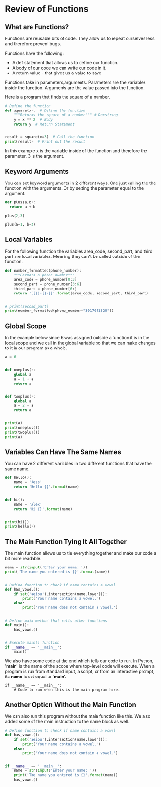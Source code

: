 # Review of Functions

## What are Functions?
Functions are reusable bits of code. They allow us to repeat ourselves less and therefore prevent bugs.

Functions have the following:
- A def statement that allows us to define our function.
- A body of our code we can write our code in it.
- A return value - that gives us a value to save

Functions take in parameters/arguments. Parameters are the variables inside the function. Arguments are the value passed into the function.

Here is a program that finds the square of a number.
```python
# Define the function
def square(x):  # Define the function
    """Returns the square of a number""" # Docstring
    y = x ** 2  # Body
    return y  # Return Statement


result = square(x=3)  # Call the function
print(result)  # Print out the result
````
In this example x is the variable inside of the function and therefore the parameter. 3 is the argument.

## Keyword Arguments
You can set keyword arguments in 2 different ways. One just calling the the function with the arguments. Or by setting the parameter equal to the argument.

```python
def plus(a,b):
  return a + b

plus(2,3)

plus(a=1, b=2)
```

## Local Variables
For the following function the variables area_code, second_part, and third part are local variables. Meaning they can't be called outside of the function.

```python
def number_formatted(phone_number):
    """Formats a phone number"""
    area_code = phone_number[0:3]
    second_part = phone_number[3:6]
    third_part = phone_number[6:]
    return '({})-{}-{}'.format(area_code, second_part, third_part)


# print(second_part)
print(number_formatted(phone_number="3017041328"))
```

## Global Scope
In the example below since 6 was assigned outside a function it is in the local scope and we call in the global variable so that we can make changes to it in our program as a whole.


```python
a = 6


def oneplus():
    global a
    a = 1 + a
    return a


def twoplus():
    global a
    a = 2 + a
    return a


print(a)
print(oneplus())
print(twoplus())
print(a)
```

## Variables Can Have The Same Names

You can have 2 different variables in two different functions that have the same name.

```python
def hello():
    name = 'Jess'
    return 'Hello {}'.format(name)


def hi():
    name = 'Alex'
    return 'Hi {}'.format(name)


print(hi())
print(hello())
```

## The Main Function Tying It All Together
The main function allows us to tie everything together and make our code a bit more readable.

```python
name = str(input('Enter your name: '))
print('The name you entered is {}'.format(name))


# Define function to check if name contains a vowel
def has_vowel():
    if set('aeiou').intersection(name.lower()):
        print('Your name contains a vowel.')
    else:
        print('Your name does not contain a vowel.')


# Define main method that calls other functions
def main():
    has_vowel()


# Execute main() function
if __name__ == '__main__':
    main()
```

We also have some code at the end which tells our code to run. In Python, '__main__' is the name of the scope where top-level code will execute. When a program is run from standard input, a script, or from an interactive prompt, its __name__ is set equal to '__main__'.

```
if __name__ == '__main__':
    # Code to run when this is the main program here.
```

## Another Option Without the Main Function

We can also run this program without the main function like this. We also added some of the main instruction to the name block as well. 

```python
# Define function to check if name contains a vowel
def has_vowel():
    if set('aeiou').intersection(name.lower()):
        print('Your name contains a vowel.')
    else:
        print('Your name does not contain a vowel.')


if __name__ == '__main__':
    name = str(input('Enter your name: '))
    print('The name you entered is {}'.format(name))
    has_vowel()
```
